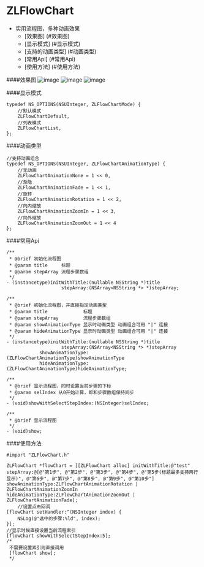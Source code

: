 # ZLFlowChart
* 实用流程图，多种动画效果
  * [效果图] (#效果图)
  * [显示模式] (#显示模式)
  * [支持的动画类型] (#动画类型)
  * [常用Api] (#常用Api)
  * [使用方法] (#使用方法)


####<a id="效果图"></a>效果图
![image](https://github.com/longitachi/ZLFlowChart/blob/master/效果图/defalut.png)
![image](https://github.com/longitachi/ZLFlowChart/blob/master/效果图/list.png)
![image](https://github.com/longitachi/ZLFlowChart/blob/master/效果图/两种模式效果图.gif)

####<a id="显示模式"></a>显示模式
```objc
typedef NS_OPTIONS(NSUInteger, ZLFlowChartMode) {
    //默认模式
    ZLFlowChartDefault,
    //列表模式
    ZLFlowChartList,
};
```

####<a id="动画类型"></a>动画类型
```objc
//支持动画组合
typedef NS_OPTIONS(NSUInteger, ZLFlowChartAnimationType) {
    //无动画
    ZLFlowChartAnimationNone = 1 << 0,
    //渐隐
    ZLFlowChartAnimationFade = 1 << 1,
    //旋转
    ZLFlowChartAnimationRotation = 1 << 2,
    //向内缩放
    ZLFlowChartAnimationZoomIn = 1 << 3,
    //向外缩放
    ZLFlowChartAnimationZoomOut = 1 << 4
};
```

####<a id="常用Api"></a>常用Api
```objc
/**
 * @brief 初始化流程图
 * @param title     标题
 * @param stepArray 流程步骤数组
 */
- (instancetype)initWithTitle:(nullable NSString *)title
                    stepArray:(NSArray<NSString *> *)stepArray;

/**
 * @brief 初始化流程图，并直接指定动画类型
 * @param title             标题
 * @param stepArray         流程步骤数组
 * @param showAnimationType 显示时动画类型 动画组合可用 "|" 连接
 * @param hideAnimationType 显示时动画类型 动画组合可用 "|" 连接
 */
- (instancetype)initWithTitle:(nullable NSString *)title
                    stepArray:(NSArray<NSString *> *)stepArray
            showAnimationType:(ZLFlowChartAnimationType)showAnimationType
            hideAnimationType:(ZLFlowChartAnimationType)hideAnimationType;

/**
 * @brief 显示流程图，同时设置当前步骤的下标
 * @param selIndex 从0开始计算，即和步骤数组保持同步
 */
- (void)showWithSelectStepIndex:(NSInteger)selIndex;

/**
 * @brief 显示流程图
 */
- (void)show;
```
####<a id="使用方法"></a>使用方法
```objc
#import "ZLFlowChart.h"

ZLFlowChart *flowChart = [[ZLFlowChart alloc] initWithTitle:@"test" stepArray:@[@"第1步", @"第2步", @"第3步", @"第4步", @"第5步(标题最多支持两行显示)", @"第6步", @"第7步", @"第8步", @"第9步", @"第10步"] showAnimationType:ZLFlowChartAnimationRotation | ZLFlowChartAnimationZoomIn hideAnimationType:ZLFlowChartAnimationZoomOut | ZLFlowChartAnimationFade];
    //设置点击回调
[flowChart setHandler:^(NSInteger index) {
    NSLog(@"选中的步骤:%ld", index);
}];
//显示时候直接设置当前流程索引
[flowChart showWithSelectStepIndex:5];
/*
 不需要设置索引则直接调用
 [flowChart show];
 */
 ```
